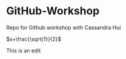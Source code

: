 # GitHub-Workshop
Repo for Github workshop with Cassandra Hui

$x+\frac{\sqrt{1}}{2}$

This is an edit
